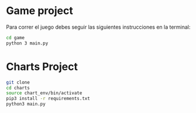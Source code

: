 # Game project

Para correr el juego debes seguir las siguientes instrucciones en la terminal:

```sh
cd game
python 3 main.py
```

# Charts Project

```sh
git clone
cd charts
source chart_env/bin/activate
pip3 install -r requirements.txt
python3 main.py
```